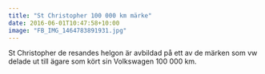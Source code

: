 ```yaml
---
title: "St Christopher 100 000 km märke"
date: 2016-06-01T10:47:58+10:00 
image: "FB_IMG_1464783891931.jpg"
---
```


St Christopher de resandes helgon är avbildad på ett av de märken som vw delade ut till ägare som kört sin Volkswagen 100 000 km.
